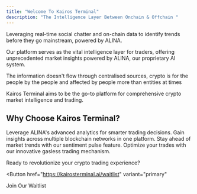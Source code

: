 ```yaml
---
title: "Welcome To Kairos Terminal"
description: "The Intelligence Layer Between Onchain & Offchain "
---
```


Leveraging real-time social chatter and on-chain data to identify trends before they go mainstream, powered by ALINA.

 Our platform serves as the vital intelligence layer for traders, offering unprecedented market insights powered by ALINA, our proprietary AI system.

 The information doesn't flow through centralised sources, crypto is for the people by the people and affected by people more than entities at times

<Card title="The Bloomberg of DeFi" icon="chart-line">
  Kairos Terminal aims to be the go-to platform for comprehensive crypto market intelligence and trading.
</Card>

## Why Choose Kairos Terminal?

<CardGroup cols={2}>
  <Card title="AI-Powered Insights" icon="robot">
    Leverage ALINA's advanced analytics for smarter trading decisions.
  </Card>
  <Card title="Cross-Chain Intelligence" icon="link">
    Gain insights across multiple blockchain networks in one platform.
  </Card>
  <Card title="Real-Time Sentiment Analysis" icon="chart-mixed">
    Stay ahead of market trends with our sentiment pulse feature.
  </Card>
  <Card title="Gasless Trading" icon="gas-pump">
    Optimize your trades with our innovative gasless trading mechanism.
  </Card>
</CardGroup>

Ready to revolutionize your crypto trading experience?

<Button
  href="https://kairosterminal.ai/waitlist"
  variant="primary"
>
  Join Our Waitlist
</Button>